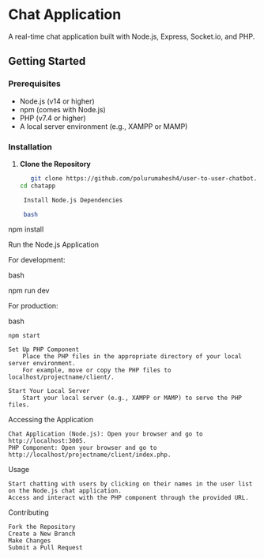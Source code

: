 # Chat Application

A real-time chat application built with Node.js, Express, Socket.io, and PHP.

## Getting Started

### Prerequisites

- Node.js (v14 or higher)
- npm (comes with Node.js)
- PHP (v7.4 or higher)
- A local server environment (e.g., XAMPP or MAMP)

### Installation

1. **Clone the Repository**

   ```bash
      git clone https://github.com/polurumahesh4/user-to-user-chatbot.git
   cd chatapp

    Install Node.js Dependencies

    bash

npm install

Run the Node.js Application

For development:

bash

npm run dev

For production:

bash

    npm start

    Set Up PHP Component
        Place the PHP files in the appropriate directory of your local server environment.
        For example, move or copy the PHP files to localhost/projectname/client/.

    Start Your Local Server
        Start your local server (e.g., XAMPP or MAMP) to serve the PHP files.

Accessing the Application

    Chat Application (Node.js): Open your browser and go to http://localhost:3005.
    PHP Component: Open your browser and go to http://localhost/projectname/client/index.php.

Usage

    Start chatting with users by clicking on their names in the user list on the Node.js chat application.
    Access and interact with the PHP component through the provided URL.

Contributing

    Fork the Repository
    Create a New Branch
    Make Changes
    Submit a Pull Request




 

